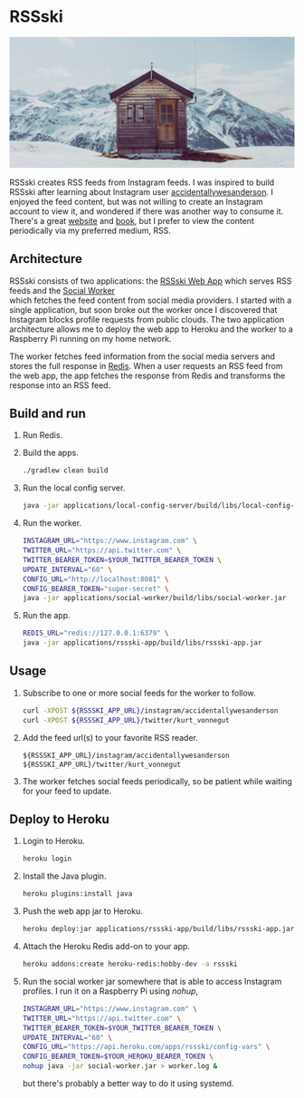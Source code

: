 # RSSski

![chalet](readme-images/chalet.jpg)

RSSski creates RSS feeds from Instagram feeds.
I was inspired to build RSSski after learning about Instagram user
[accidentallywesanderson](https://www.instagram.com/accidentallywesanderson).
I enjoyed the feed content, but was not willing to create an Instagram
account to view it, and wondered if there was another way to consume it.
There's a great [website](https://accidentallywesanderson.com) and
[book](https://accidentallywesanderson.com/book/), but I prefer to view
the content periodically via my preferred medium, RSS.

## Architecture

RSSski consists of two applications: the [RSSski Web App](applications/rssski-app)
which serves RSS feeds and the [Social Worker](applications/social-worker)\
which fetches the feed content from social media providers.
I started with a single application, but soon broke out the worker once
I discovered that Instagram blocks profile requests from public clouds.
The two application architecture allows me to deploy the web app to
Heroku and the worker to a Raspberry Pi running on my home network.

The worker fetches feed information from the social media servers and
stores the full response in [Redis](https://redis.io).
When a user requests an RSS feed from the web app, the app fetches the
response from Redis and transforms the response into an RSS feed.

## Build and run

1.  Run Redis.

1.  Build the apps.
    ```bash
    ./gradlew clean build
    ```

1.  Run the local config server.
    ```bash
    java -jar applications/local-config-server/build/libs/local-config-server.jar
    ```

1.  Run the worker.
    ```bash
    INSTAGRAM_URL="https://www.instagram.com" \
    TWITTER_URL="https://api.twitter.com" \
    TWITTER_BEARER_TOKEN=$YOUR_TWITTER_BEARER_TOKEN \
    UPDATE_INTERVAL="60" \
    CONFIG_URL="http://localhost:8081" \
    CONFIG_BEARER_TOKEN="super-secret" \
    java -jar applications/social-worker/build/libs/social-worker.jar
    ```

1.  Run the app.
    ```bash
    REDIS_URL="redis://127.0.0.1:6379" \
    java -jar applications/rssski-app/build/libs/rssski-app.jar
    ```

## Usage

1.  Subscribe to one or more social feeds for the worker to follow.

    ```bash
    curl -XPOST ${RSSSKI_APP_URL}/instagram/accidentallywesanderson
    curl -XPOST ${RSSSKI_APP_URL}/twitter/kurt_vonnegut
    ```

1.  Add the feed url(s) to your favorite RSS reader.

    ```
    ${RSSSKI_APP_URL}/instagram/accidentallywesanderson
    ${RSSSKI_APP_URL}/twitter/kurt_vonnegut
    ```

1.  The worker fetches social feeds periodically, so be patient while
    waiting for your feed to update. 

## Deploy to Heroku

1.  Login to Heroku.
    ```bash
    heroku login
    ```

1.  Install the Java plugin.
    ```bash
    heroku plugins:install java
    ```

1.  Push the web app jar to Heroku.
    ```bash
    heroku deploy:jar applications/rssski-app/build/libs/rssski-app.jar --app rssski
    ```

1.  Attach the Heroku Redis add-on to your app.
    ```bash
    heroku addons:create heroku-redis:hobby-dev -a rssski
    ```

1.  Run the social worker jar somewhere that is able to access Instagram
    profiles.
    I run it on a Raspberry Pi using _nohup_,
    
    ```bash
    INSTAGRAM_URL="https://www.instagram.com" \
    TWITTER_URL="https://api.twitter.com" \
    TWITTER_BEARER_TOKEN=$YOUR_TWITTER_BEARER_TOKEN \
    UPDATE_INTERVAL="60" \
    CONFIG_URL="https://api.heroku.com/apps/rssski/config-vars" \
    CONFIG_BEARER_TOKEN=$YOUR_HEROKU_BEARER_TOKEN \
    nohup java -jar social-worker.jar > worker.log &
    ```
    
    but there's probably a better way to do it using systemd.
